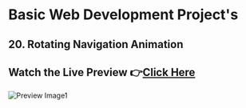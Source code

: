 # Basic Web Development Project's


## 20. Rotating Navigation Animation


## Watch the Live Preview 👉[Click Here]()
![Preview Image1]()


